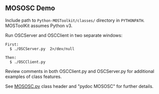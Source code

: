 
## MOSOSC Demo


Include path to `Python-MOSToolkit/classes/` directory in `PYTHONPATH`.  MOSToolKit assumes Python v3.

Run OSCServer and OSCClient in two separate windows:

    First:
      $ ./OSCServer.py  2>/dev/null

    Then:
      $ ./OSCClient.py


Review comments in both OSCClient.py and OSCServer.py for additional examples of class features.


See [MOSOSC.py](https://github.com/davidreeder/Python-MOSToolkit/blob/main/classes/MOSOSC.py) class header and "pydoc MOSOSC" for further details.



